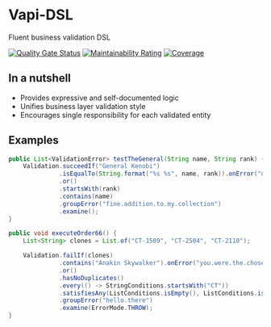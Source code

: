# Vapi-DSL
Fluent business validation DSL

[![Quality Gate Status](https://sonarcloud.io/api/project_badges/measure?project=IMustBeMad_Vapi-DSL&metric=alert_status)](https://sonarcloud.io/dashboard?id=IMustBeMad_Vapi-DSL)
[![Maintainability Rating](https://sonarcloud.io/api/project_badges/measure?project=IMustBeMad_Vapi-DSL&metric=sqale_rating)](https://sonarcloud.io/dashboard?id=IMustBeMad_Vapi-DSL)
[![Coverage](https://sonarcloud.io/api/project_badges/measure?project=IMustBeMad_Vapi-DSL&metric=coverage)](https://sonarcloud.io/dashboard?id=IMustBeMad_Vapi-DSL)

## In a nutshell
* Provides expressive and self-documented logic
* Unifies business layer validation style
* Encourages single responsibility for each validated entity

## Examples

```java
public List<ValidationError> testTheGeneral(String name, String rank) {
    Validation.succeedIf("General Kenobi")
              .isEqualTo(String.format("%s %s", name, rank)).onError("do.not.try.it")
              .or()
              .startsWith(rank)
              .contains(name)
              .groupError("fine.addition.to.my.collection")
              .examine();
}
```

```java
public void executeOrder66() {
    List<String> clones = List.of("CT-1509", "CT-2504", "CT-2110");

    Validation.failIf(clones)
              .contains("Anakin Skywalker").onError("you.were.the.chosen.one")
              .or()
              .hasNoDuplicates()
              .every(() -> StringConditions.startsWith("CT"))
              .satisfiesAny(ListConditions.isEmpty(), ListConditions.isEqualTo(List.of("Boba Fett")))
              .groupError("hello.there")
              .examine(ErrorMode.THROW);
}
```

